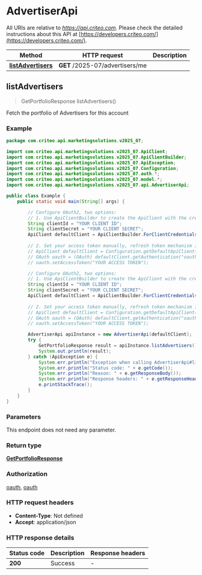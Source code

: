 # AdvertiserApi

All URIs are relative to *https://api.criteo.com*. Please check the detailed instructions about this API at [https://developers.criteo.com/](https://developers.criteo.com/).

| Method | HTTP request | Description |
|------------- | ------------- | -------------|
| [**listAdvertisers**](AdvertiserApi.md#listAdvertisers) | **GET** /2025-07/advertisers/me |  |



## listAdvertisers

> GetPortfolioResponse listAdvertisers()



Fetch the portfolio of Advertisers for this account

### Example

```java
package com.criteo.api.marketingsolutions.v2025_07;

import com.criteo.api.marketingsolutions.v2025_07.ApiClient;
import com.criteo.api.marketingsolutions.v2025_07.ApiClientBuilder;
import com.criteo.api.marketingsolutions.v2025_07.ApiException;
import com.criteo.api.marketingsolutions.v2025_07.Configuration;
import com.criteo.api.marketingsolutions.v2025_07.auth.*;
import com.criteo.api.marketingsolutions.v2025_07.model.*;
import com.criteo.api.marketingsolutions.v2025_07.api.AdvertiserApi;

public class Example {
    public static void main(String[] args) {

        // Configure OAuth2, two options:
        // 1. Use ApiClientBuilder to create the ApiClient with the credentials you want, refresh token mechanism IS handled for you 💚
        String clientId = "YOUR CLIENT ID";
        String clientSecret = "YOUR CLIENT SECRET";
        ApiClient defaultClient = ApiClientBuilder.ForClientCredentials(clientId, clientSecret);
        
        // 2. Set your access token manually, refresh token mechanism IS NOT handled by the client
        // ApiClient defaultClient = Configuration.getDefaultApiClient();
        // OAuth oauth = (OAuth) defaultClient.getAuthentication("oauth");
        // oauth.setAccessToken("YOUR ACCESS TOKEN");

        // Configure OAuth2, two options:
        // 1. Use ApiClientBuilder to create the ApiClient with the credentials you want, refresh token mechanism IS handled for you 💚
        String clientId = "YOUR CLIENT ID";
        String clientSecret = "YOUR CLIENT SECRET";
        ApiClient defaultClient = ApiClientBuilder.ForClientCredentials(clientId, clientSecret);
        
        // 2. Set your access token manually, refresh token mechanism IS NOT handled by the client
        // ApiClient defaultClient = Configuration.getDefaultApiClient();
        // OAuth oauth = (OAuth) defaultClient.getAuthentication("oauth");
        // oauth.setAccessToken("YOUR ACCESS TOKEN");

        AdvertiserApi apiInstance = new AdvertiserApi(defaultClient);
        try {
            GetPortfolioResponse result = apiInstance.listAdvertisers();
            System.out.println(result);
        } catch (ApiException e) {
            System.err.println("Exception when calling AdvertiserApi#listAdvertisers");
            System.err.println("Status code: " + e.getCode());
            System.err.println("Reason: " + e.getResponseBody());
            System.err.println("Response headers: " + e.getResponseHeaders());
            e.printStackTrace();
        }
    }
}
```

### Parameters

This endpoint does not need any parameter.

### Return type

[**GetPortfolioResponse**](GetPortfolioResponse.md)

### Authorization

[oauth](../README.md#oauth), [oauth](../README.md#oauth)

### HTTP request headers

- **Content-Type**: Not defined
- **Accept**: application/json


### HTTP response details
| Status code | Description | Response headers |
|-------------|-------------|------------------|
| **200** | Success |  -  |

